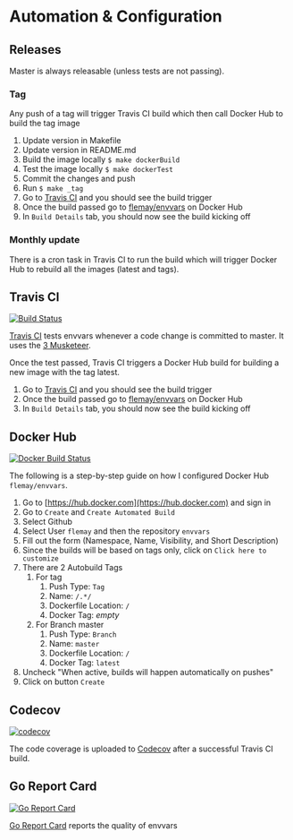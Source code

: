 # Automation & Configuration

## Releases

Master is always releasable (unless tests are not passing).

### Tag

Any push of a tag will trigger Travis CI build which then call Docker Hub to build the tag image

1. Update version in Makefile
1. Update version in README.md
1. Build the image locally `$ make dockerBuild`
1. Test the image locally `$ make dockerTest`
1. Commit the changes and push
1. Run `$ make _tag`
1. Go to [Travis CI](https://travis-ci.org/flemay/envvars) and you should see the build trigger
1. Once the build passed go to [flemay/envvars](https://hub.docker.com/r/flemay/envvars) on Docker Hub
1. In `Build Details` tab, you should now see the build kicking off

### Monthly update

There is a cron task in Travis CI to run the build which will trigger Docker Hub to rebuild all the images (latest and tags).

## Travis CI

[![Build Status](https://travis-ci.org/flemay/envvars.svg?branch=master)](https://travis-ci.org/flemay/envvars)

[Travis CI](https://travis-ci.org/flemay/envvars) tests envvars whenever a code change is committed to master. It uses the [3 Musketeer](https://github.com/flemay/three-musketeers).

Once the test passed, Travis CI triggers a Docker Hub build for building a new image with the tag latest.

1. Go to [Travis CI](https://travis-ci.org/flemay/envvars) and you should see the build trigger
1. Once the build passed go to [flemay/envvars](https://hub.docker.com/r/flemay/envvars) on Docker Hub
1. In `Build Details` tab, you should now see the build kicking off

## Docker Hub

[![Docker Build Status](https://img.shields.io/docker/build/flemay/envvars.svg)](https://hub.docker.com/r/flemay/envvars)

The following is a step-by-step guide on how I configured Docker Hub `flemay/envvars`.

1. Go to [https://hub.docker.com](https://hub.docker.com) and sign in
1. Go to `Create` and  `Create Automated Build`
1. Select Github
1. Select User `flemay` and then the repository `envvars`
1. Fill out the form (Namespace, Name, Visibility, and Short Description)
1. Since the builds will be based on tags only, click on `Click here to customize`
1. There are 2 Autobuild Tags
    1. For tag
        1. Push Type: `Tag`
        1. Name: `/.*/`
        1. Dockerfile Location: `/`
        1. Docker Tag: _empty_
    1. For Branch master
        1. Push Type: `Branch`
        1. Name: `master`
        1. Dockerfile Location: `/`
        1. Docker Tag: `latest`
1. Uncheck "When active, builds will happen automatically on pushes"
1. Click on button `Create`

## Codecov

[![codecov](https://codecov.io/gh/flemay/envvars/branch/master/graph/badge.svg)](https://codecov.io/gh/flemay/envvars)

The code coverage is uploaded to [Codecov](https://travis-ci.org/flemay/envvars) after a successful Travis CI build.

## Go Report Card

[![Go Report Card](https://goreportcard.com/badge/github.com/flemay/envvars)](https://goreportcard.com/report/github.com/flemay/envvars)

[Go Report Card](https://goreportcard.com/report/github.com/flemay/envvars) reports the quality of envvars
